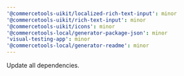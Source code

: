 ```yaml
---
'@commercetools-uikit/localized-rich-text-input': minor
'@commercetools-uikit/rich-text-input': minor
'@commercetools-uikit/icons': minor
'@commercetools-local/generator-package-json': minor
'visual-testing-app': minor
'@commercetools-local/generator-readme': minor
---
```


Update all dependencies.
